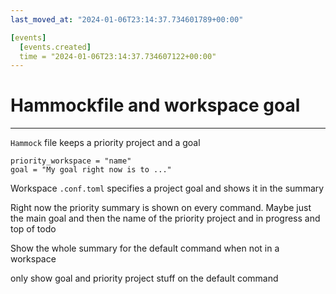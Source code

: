 ```yaml
---
last_moved_at: "2024-01-06T23:14:37.734601789+00:00"

[events]
  [events.created]
  time = "2024-01-06T23:14:37.734607122+00:00"
---
```

# Hammockfile and workspace goal
---

`Hammock` file keeps a priority project and a goal

```
priority_workspace = "name"
goal = "My goal right now is to ..."
```

Workspace `.conf.toml` specifies a project goal and shows it in the summary

Right now the priority summary is shown on every command. Maybe just the main
goal and then the name of the priority project and in progress and top of todo

Show the whole summary for the default command when not in a workspace

only show goal and priority project stuff on the default command
